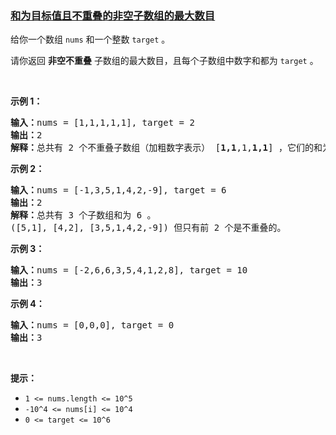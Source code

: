 ### [和为目标值且不重叠的非空子数组的最大数目](https://leetcode-cn.com/problems/maximum-number-of-non-overlapping-subarrays-with-sum-equals-target)

<p>给你一个数组&nbsp;<code>nums</code>&nbsp;和一个整数&nbsp;<code>target</code>&nbsp;。</p>

<p>请你返回&nbsp;<strong>非空不重叠</strong>&nbsp;子数组的最大数目，且每个子数组中数字和都为 <code>target</code>&nbsp;。</p>

<p>&nbsp;</p>

<p><strong>示例 1：</strong></p>

<pre><strong>输入：</strong>nums = [1,1,1,1,1], target = 2
<strong>输出：</strong>2
<strong>解释：</strong>总共有 2 个不重叠子数组（加粗数字表示） [<strong>1,1</strong>,1,<strong>1,1</strong>] ，它们的和为目标值 2 。
</pre>

<p><strong>示例 2：</strong></p>

<pre><strong>输入：</strong>nums = [-1,3,5,1,4,2,-9], target = 6
<strong>输出：</strong>2
<strong>解释：</strong>总共有 3 个子数组和为 6 。
([5,1], [4,2], [3,5,1,4,2,-9]) 但只有前 2 个是不重叠的。</pre>

<p><strong>示例 3：</strong></p>

<pre><strong>输入：</strong>nums = [-2,6,6,3,5,4,1,2,8], target = 10
<strong>输出：</strong>3
</pre>

<p><strong>示例 4：</strong></p>

<pre><strong>输入：</strong>nums = [0,0,0], target = 0
<strong>输出：</strong>3
</pre>

<p>&nbsp;</p>

<p><strong>提示：</strong></p>

<ul>
	<li><code>1 &lt;= nums.length &lt;=&nbsp;10^5</code></li>
	<li><code>-10^4 &lt;= nums[i] &lt;=&nbsp;10^4</code></li>
	<li><code>0 &lt;= target &lt;= 10^6</code></li>
</ul>
